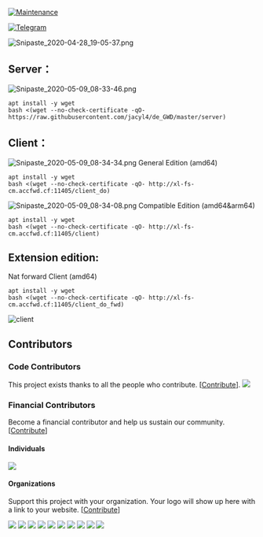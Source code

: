 [![Maintenance](https://img.shields.io/badge/Maintained%3F-yes-green.svg)](https://GitHub.com/Naereen/StrapDown.js/graphs/commit-activity)

[![Telegram](https://cdn.rawgit.com/Patrolavia/telegram-badge/8fe3382b/chat.svg)](https://t.me/de_GWD)  


![Snipaste_2020-04-28_19-05-37.png](https://i.loli.net/2020/04/28/GrEYR3LJ51sDA9Q.png)

## Server：

![Snipaste_2020-05-09_08-33-46.png](https://i.loli.net/2020/05/09/NbAYPetxiHWjKql.png)
```
apt install -y wget
bash <(wget --no-check-certificate -qO- https://raw.githubusercontent.com/jacyl4/de_GWD/master/server)
```

## Client：
![Snipaste_2020-05-09_08-34-34.png](https://i.loli.net/2020/05/09/r1etxqvofSXlOGJ.png)
General Edition (amd64)
```
apt install -y wget
bash <(wget --no-check-certificate -qO- http://xl-fs-cm.accfwd.cf:11405/client_do)
```

![Snipaste_2020-05-09_08-34-08.png](https://i.loli.net/2020/05/09/YKIRUT6JHbS71ak.png)
Compatible Edition (amd64&arm64)
```
apt install -y wget
bash <(wget --no-check-certificate -qO- http://xl-fs-cm.accfwd.cf:11405/client)
```


## Extension edition:

Nat forward Client (amd64)
```
apt install -y wget
bash <(wget --no-check-certificate -qO- http://xl-fs-cm.accfwd.cf:11405/client_do_fwd)
```

![client](https://i.loli.net/2019/11/01/qf37QxZbmhKBcjp.png)

## Contributors

### Code Contributors

This project exists thanks to all the people who contribute. [[Contribute](CONTRIBUTING.md)].
<a href="https://github.com/jacyl4/de_GWD/graphs/contributors"><img src="https://opencollective.com/de_GWD/contributors.svg?width=890&button=false" /></a>

### Financial Contributors

Become a financial contributor and help us sustain our community. [[Contribute](https://opencollective.com/de_GWD/contribute)]

#### Individuals

<a href="https://opencollective.com/de_GWD"><img src="https://opencollective.com/de_GWD/individuals.svg?width=890"></a>

#### Organizations

Support this project with your organization. Your logo will show up here with a link to your website. [[Contribute](https://opencollective.com/de_GWD/contribute)]

<a href="https://opencollective.com/de_GWD/organization/0/website"><img src="https://opencollective.com/de_GWD/organization/0/avatar.svg"></a>
<a href="https://opencollective.com/de_GWD/organization/1/website"><img src="https://opencollective.com/de_GWD/organization/1/avatar.svg"></a>
<a href="https://opencollective.com/de_GWD/organization/2/website"><img src="https://opencollective.com/de_GWD/organization/2/avatar.svg"></a>
<a href="https://opencollective.com/de_GWD/organization/3/website"><img src="https://opencollective.com/de_GWD/organization/3/avatar.svg"></a>
<a href="https://opencollective.com/de_GWD/organization/4/website"><img src="https://opencollective.com/de_GWD/organization/4/avatar.svg"></a>
<a href="https://opencollective.com/de_GWD/organization/5/website"><img src="https://opencollective.com/de_GWD/organization/5/avatar.svg"></a>
<a href="https://opencollective.com/de_GWD/organization/6/website"><img src="https://opencollective.com/de_GWD/organization/6/avatar.svg"></a>
<a href="https://opencollective.com/de_GWD/organization/7/website"><img src="https://opencollective.com/de_GWD/organization/7/avatar.svg"></a>
<a href="https://opencollective.com/de_GWD/organization/8/website"><img src="https://opencollective.com/de_GWD/organization/8/avatar.svg"></a>
<a href="https://opencollective.com/de_GWD/organization/9/website"><img src="https://opencollective.com/de_GWD/organization/9/avatar.svg"></a>
